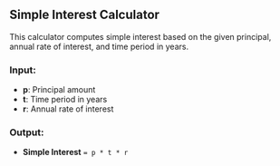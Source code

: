 ## Simple Interest Calculator

This calculator computes simple interest based on the given principal, annual rate of interest, and time period in years.

### Input:
- **p**: Principal amount
- **t**: Time period in years
- **r**: Annual rate of interest

### Output:
- **Simple Interest** `= p * t * r`

